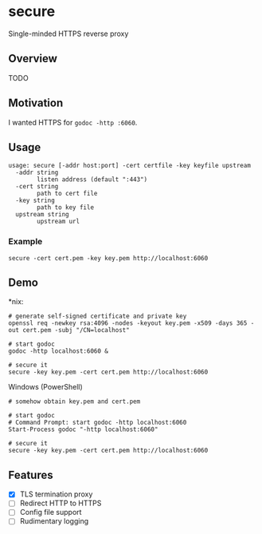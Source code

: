 # secure
Single-minded HTTPS reverse proxy

## Overview
TODO

## Motivation
I wanted HTTPS for `godoc -http :6060`.

## Usage
```
usage: secure [-addr host:port] -cert certfile -key keyfile upstream
  -addr string
        listen address (default ":443")
  -cert string
        path to cert file
  -key string
        path to key file
  upstream string
        upstream url
```

### Example
```
secure -cert cert.pem -key key.pem http://localhost:6060
```

## Demo
*nix:
```
# generate self-signed certificate and private key
openssl req -newkey rsa:4096 -nodes -keyout key.pem -x509 -days 365 -out cert.pem -subj "/CN=localhost"

# start godoc
godoc -http localhost:6060 &

# secure it
secure -key key.pem -cert cert.pem http://localhost:6060
```

Windows (PowerShell)
```
# somehow obtain key.pem and cert.pem

# start godoc
# Command Prompt: start godoc -http localhost:6060
Start-Process godoc "-http localhost:6060"

# secure it
secure -key key.pem -cert cert.pem http://localhost:6060
```

## Features
- [x] TLS termination proxy
- [ ] Redirect HTTP to HTTPS
- [ ] Config file support
- [ ] Rudimentary logging
